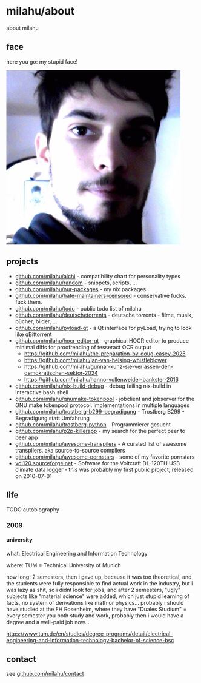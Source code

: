# milahu/about

about milahu



## face

here you go: my stupid face!

![](img/milahu-avatar.png)



## projects

- [github.com/milahu/alchi](https://github.com/milahu/alchi) - compatibility chart for personality types
- [github.com/milahu/random](https://github.com/milahu/random) - snippets, scripts, ...
- [github.com/milahu/nur-packages](https://github.com/milahu/nur-packages) - my nix packages
- [github.com/milahu/hate-maintainers-censored](https://github.com/milahu/hate-maintainers-censored) - conservative fucks. fuck them.
- [github.com/milahu/todo](https://github.com/milahu/todo) - public todo list of milahu
- [github.com/milahu/deutschetorrents](https://github.com/milahu/deutschetorrents) - deutsche torrents - filme, musik, bücher, bilder, ...
- [github.com/milahu/pyload-qt](https://github.com/milahu/pyload-qt) - a Qt interface for pyLoad, trying to look like qBittorrent
- [github.com/milahu/hocr-editor-qt](https://github.com/milahu/hocr-editor-qt) - graphical HOCR editor to produce minimal diffs for proofreading of tesseract OCR output
  - https://github.com/milahu/the-preparation-by-doug-casey-2025
  - https://github.com/milahu/jan-van-helsing-whistleblower
  - https://github.com/milahu/gunnar-kunz-sie-verlassen-den-demokratischen-sektor-2024
  - https://github.com/milahu/hanno-vollenweider-bankster-2016
- [github.com/milahu/nix-build-debug](https://github.com/milahu/nix-build-debug) - debug failing nix-build in interactive bash shell
- [github.com/milahu/gnumake-tokenpool](https://github.com/milahu/gnumake-tokenpool) - jobclient and jobserver for the GNU make tokenpool protocol. implementations in multiple languages
- [github.com/milahu/trostberg-b299-begradigung](https://github.com/milahu/trostberg-b299-begradigung) - Trostberg B299 - Begradigung statt Umfahrung
- [github.com/milahu/trostberg-python](https://github.com/milahu/trostberg-python) - Programmierer gesucht
- [github.com/milahu/p2p-killerapp](https://github.com/milahu/p2p-killerapp) - my search for the perfect peer to peer app
- [github.com/milahu/awesome-transpilers](https://github.com/milahu/awesome-transpilers) - A curated list of awesome transpilers. aka source-to-source compilers
- [github.com/milahu/awesome-pornstars](https://github.com/milahu/awesome-pornstars) - some of my favorite pornstars
- [vdl120.sourceforge.net](https://vdl120.sourceforge.net/) - Software for the Voltcraft DL-120TH USB climate data logger - this was probably my first public project, released on 2010-07-01



## life

TODO autobiography



### 2009



#### university

what: Electrical Engineering and Information Technology

where: TUM = Technical University of Munich

how long: 2 semesters, then i gave up, because it was too theoretical,
and the students were fully responsible to find actual work in the industry,
but i was lazy as shit, so i didnt look for jobs,
and after 2 semesters, "ugly" subjects like "material science" were added,
which just stupid learning of facts, no system of derivations like math or physics...
probably i should have studied at the FH Rosenheim,
where they have "Duales Studium" = every semester you both study and work,
probably then i would have a degree and a well-paid job now...

https://www.tum.de/en/studies/degree-programs/detail/electrical-engineering-and-information-technology-bachelor-of-science-bsc



## contact

see [github.com/milahu/contact](https://github.com/milahu/contact)
